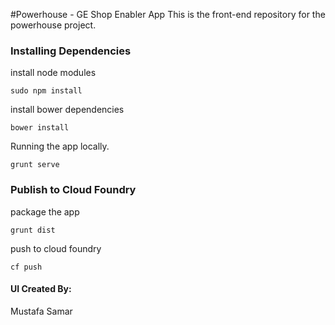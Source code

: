 #Powerhouse - GE Shop Enabler App
This is the front-end repository for the powerhouse project.

### Installing Dependencies
install node modules
```
sudo npm install
```
install bower dependencies
```
bower install
```

Running the app locally.
```
grunt serve
```

### Publish to Cloud Foundry
package the app
```
grunt dist
```
push to cloud foundry
```
cf push
```
#### UI Created By:
Mustafa Samar


